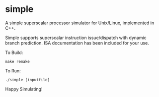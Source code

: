# simple
A simple superscalar processor simulator for Unix/Linux, implemented in C++.


Simple supports superscalar instruction issue/dispatch with dynamic branch prediction.
ISA documentation has been included for your use.


To Build:

	make remake

To Run:

	./simple [inputfile] 


Happy Simulating!

